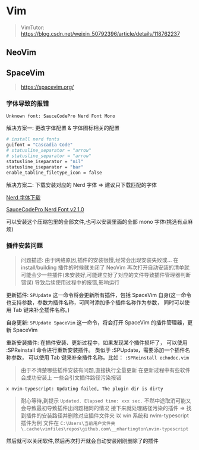 # Vim

> VimTutor: https://blog.csdn.net/weixin_50792396/article/details/118762237

## NeoVim

## SpaceVim

> https://spacevim.org/

### 字体导致的报错

`Unknown font: SauceCodePro Nerd Font Mono`

解决方案一:
更改字体配置 & 字体图标相关的配置

```sh
# install nerd fonts
guifont = "Cascadia Code"
# statusline_separator = "arrow"
# statusline_separator = "arrow"
statusline_iseparator = "nil"
statusline_iseparator = "bar"
enable_tabline_filetype_icon = false
```

解决方案二:
下载安装对应的 Nerd 字体 => 建议只下载匹配的字体

[Nerd 字体下载](https://www.nerdfonts.com/font-downloads)

[SauceCodePro Nerd Font v2.1.0](https://github.com/ryanoasis/nerd-fonts/releases/download/v2.1.0/SourceCodePro.zip)

可以安装这个压缩包里的全部文件,也可以安装里面的全部 mono 字体(挑选有点麻烦)

### 插件安装问题

> 问题描述:
> 由于网络原因,插件的安装很慢,经常会出现安装失败或...
> 在 install/building 插件的时候就关闭了 NeoVim
> 再次打开自动安装的清单就可能会少一些插件(未安装好,可能建立好了对应的文件导致插件管理器判断错误)
> 导致后续使用过程中的报错,影响运行

更新插件: `SPUpdate` 这一命令将会更新所有插件，包括 SpaceVim 自身(这一命令也支持参数，参数为插件名称，可同时添加多个插件名称作为参数， 同时可以使用 Tab 键来补全插件名称。)

自身更新: `SPUpdate SpaceVim` 这一命令，将会打开 SpaceVim 的插件管理器，更新 SpaceVim

重新安装插件: 在插件安装、更新过程中，如果发现某个插件损坏了， 可以使用 :SPReinstall 命令进行重新安装插件。 类似于 :SPUpdate，需要添加一个插件名称参数， 可以使用 Tab 键来补全插件名称。比如： `:SPReinstall echodoc.vim`

> 由于不清楚哪些插件安装有问题,直接执行全量更新
> 在更新过程中有些软件会成功安装上
> 一些会引文插件路径污染报错

`x nvim-typescript: Updating failed, The plugin dir is dirty`

> 耐心等待,到提示 `Updated. Elapsed time: xxx sec.`
> 不然中途取消可能又会导致最初导致插件出问题相同的情况
> 接下来就处理路径污染的插件 => 找到插件的安装路径并删除对应插件文件夹
> 以 win 系统和 nvim-typescript 插件为例
> 文件在 `C:\Users\当前用户文件夹\.cache\vimfiles\repos\github.com\__mhartington\nvim-typescript`

然后就可以关闭软件,然后再次打开就会自动安装刚刚删除了的插件
